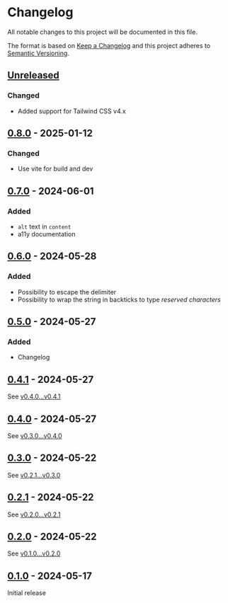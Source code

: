 # Changelog

All notable changes to this project will be documented in this file.

The format is based on [Keep a Changelog](https://keepachangelog.com/en/1.1.0/) and this project adheres to [Semantic Versioning](https://semver.org/spec/v2.0.0.html).

## [Unreleased]

### Changed

- Added support for Tailwind CSS v4.x

## [0.8.0] - 2025-01-12

### Changed

- Use vite for build and dev

## [0.7.0] - 2024-06-01

### Added

- `alt` text in `content`
- a11y documentation

## [0.6.0] - 2024-05-28

### Added

- Possibility to escape the delimiter
- Possibility to wrap the string in backticks to type _reserved characters_

## [0.5.0] - 2024-05-27

### Added

- Changelog

## [0.4.1] - 2024-05-27

See [v0.4.0...v0.4.1](https://github.com/MoritzBru/tailwind-plugin-typed/compare/v0.4.0...v0.4.1)

## [0.4.0] - 2024-05-27

See [v0.3.0...v0.4.0](https://github.com/MoritzBru/tailwind-plugin-typed/compare/v0.3.0...v0.4.0)

## [0.3.0] - 2024-05-22

See [v0.2.1...v0.3.0](https://github.com/MoritzBru/tailwind-plugin-typed/compare/v0.2.1...v0.3.0)

## [0.2.1] - 2024-05-22

See [v0.2.0...v0.2.1](https://github.com/MoritzBru/tailwind-plugin-typed/compare/v0.2.0...v0.2.1)

## [0.2.0] - 2024-05-22

See [v0.1.0...v0.2.0](https://github.com/MoritzBru/tailwind-plugin-typed/compare/v0.1.0...v0.2.0)

## [0.1.0] - 2024-05-17

Initial release

[Unreleased]: https://github.com/MoritzBru/tailwind-plugin-typed/compare/v0.8.0...HEAD
[0.8.0]: https://github.com/MoritzBru/tailwind-plugin-typed/compare/v0.7.0...v0.8.0
[0.7.0]: https://github.com/MoritzBru/tailwind-plugin-typed/compare/v0.6.0...v0.7.0
[0.6.0]: https://github.com/MoritzBru/tailwind-plugin-typed/compare/v0.5.0...v0.6.0
[0.5.0]: https://github.com/MoritzBru/tailwind-plugin-typed/compare/v0.4.1...v0.5.0
[0.4.1]: https://github.com/MoritzBru/tailwind-plugin-typed/compare/v0.4.0...v0.4.1
[0.4.0]: https://github.com/MoritzBru/tailwind-plugin-typed/compare/v0.3.0...v0.4.0
[0.3.0]: https://github.com/MoritzBru/tailwind-plugin-typed/compare/v0.2.1...v0.3.0
[0.2.1]: https://github.com/MoritzBru/tailwind-plugin-typed/compare/v0.2.0...v0.2.1
[0.2.0]: https://github.com/MoritzBru/tailwind-plugin-typed/compare/v0.1.0...v0.2.0
[0.1.0]: https://github.com/MoritzBru/tailwind-plugin-typed/releases/tag/v0.1.0
